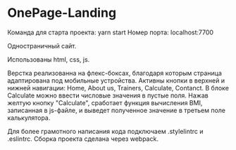 # OnePage-Landing

Команда для старта проекта: yarn start
Номер порта: localhost:7700

Одностраничный сайт.

Использованы html, css, js. 

Верстка реализованна на флекс-боксах, благодаря которым страница адаптирована под мобильные устройства. Активны кнопки в верхней и нижней навигации: Home, About us, Trainers, Calculate, Contanct. 
В блоке Calculate можно ввести числовые значения в пустые поля. Нажав желтую кнопку "Calculate", сработает функция вычисления BMI, записанная в js-файле, и выведет полученное значение в третьем поле калькулятора.

Для более грамотного написания кода подключаем .stylelintrc и .eslintrc. Сборка проекта сделана через webpack.